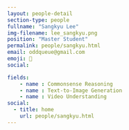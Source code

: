 ```yaml
---
layout: people-detail
section-type: people
fullname: "Sangkyu Lee"
img-filename: lee_sangkyu.png
position: "Master Student"
permalink: people/sangkyu.html
email: oddqueue@gmail.com
emoji: 🤔
social:

fields:
    - name : Commonsense Reasoning
    - name : Text-to-Image Generation
    - name : Video Understanding
social:
  - title: home
    url: people/sangkyu.html
---
```

